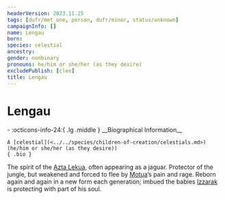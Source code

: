 ```yaml
---
headerVersion: 2023.11.25
tags: [dufr/met_one, person, dufr/minor, status/unknown]
campaignInfo: []
name: Lengau
born:
species: celestial
ancestry:
gender: nonbinary
pronouns: he/him or she/her (as they desire)
excludePublish: [clee]
title: Lengau
---
```

# Lengau
<div class="grid cards ext-narrow-margin ext-one-column" markdown>
- :octicons-info-24:{ .lg .middle } __Biographical Information__

    A [celestial](<../../species/children-of-creation/celestials.md>) (he/him or she/her (as they desire))  
    { .bio }

</div>


The spirit of the [Azta Lekua](<../../gazetteer/far-south/azta-lekua.md>), often appearing as a jaguar. Protector of the jungle, but weakened and forced to flee by [Motua](<../extraplanar-powers/motua.md>)’s pain and rage. Reborn again and again in a new form each generation; imbued the babies [Izzarak](<../pcs/dunmar-fellowship/guests/izzarak.md>) is protecting with part of his soul.